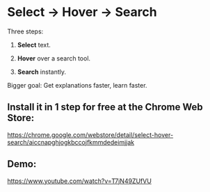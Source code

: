 # Select → Hover → Search

Three steps:

1) **Select** text.

2) **Hover** over a search tool.

3) **Search** instantly.

Bigger goal: Get explanations faster, learn faster.

## Install it in 1 step for free at the Chrome Web Store:

https://chrome.google.com/webstore/detail/select-hover-search/aiccnapghjogkbccojfkmmdedeimjjak

## Demo:

https://www.youtube.com/watch?v=T7jN49ZUfVU
